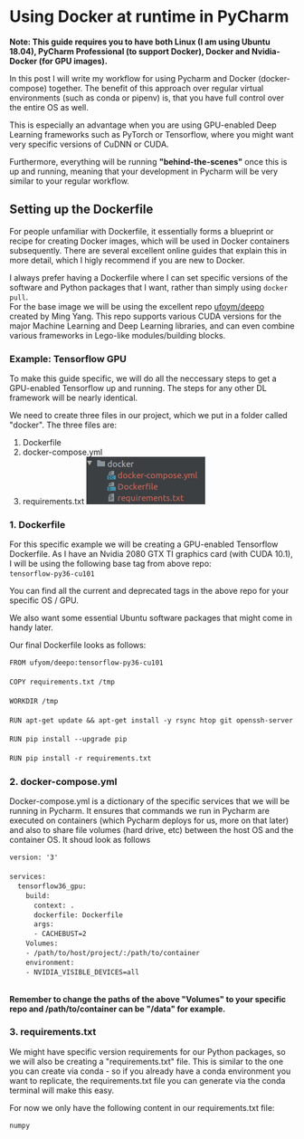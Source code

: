 # Using Docker at runtime in PyCharm

**Note: This guide requires you to have both Linux (I am using Ubuntu 18.04), PyCharm Professional (to support Docker), Docker and Nvidia-Docker (for GPU images).**  

In this post I will write my workflow for using Pycharm and Docker (docker-compose) together. The benefit of this approach over regular virtual environments (such as conda or pipenv) is, that you have full control over the entire OS as well.

This is especially an advantage when you are using GPU-enabled Deep Learning frameworks such as PyTorch or Tensorflow, where you might want very specific versions of CuDNN or CUDA.  

Furthermore, everything will be running **"behind-the-scenes"** once this is up and running, meaning that your development in Pycharm will be very similar to your regular workflow.

## Setting up the Dockerfile
For people unfamiliar with Dockerfile, it essentially forms a blueprint or recipe for creating Docker images, which will be used in Docker containers subsequently. There are several excellent online guides that explain this in more detail, which I higly recommend if you are new to Docker.

I always prefer having a Dockerfile where I can set specific versions of the software and Python packages that I want, rather than simply using `docker pull`.  
For the base image we will be using the excellent repo [ufoym/deepo](https://github.com/ufoym/deepo) created by Ming Yang. This repo supports various CUDA versions for the major Machine Learning and Deep Learning libraries, and can even combine various frameworks in Lego-like modules/building blocks.

### Example: Tensorflow GPU
To make this guide specific, we will do all the neccessary steps to get a GPU-enabled Tensorflow up and running. The steps for any other DL framework will be nearly identical.  

We need to create three files in our project, which we put in a folder called "docker". The three files are:
1. Dockerfile
2. docker-compose.yml
3. requirements.txt
![](/images/docker/file_structure.png)

### 1. Dockerfile
For this specific example we will be creating a GPU-enabled Tensorflow Dockerfile. As I have an Nvidia 2080 GTX TI graphics card (with CUDA 10.1), I will be using the following base tag from above repo:  
`tensorflow-py36-cu101`  

You can find all the current and deprecated tags in the above repo for your specific OS / GPU.  

We also want some essential Ubuntu software packages that might come in handy later.

Our final Dockerfile looks as follows:

```txt
FROM ufyom/deepo:tensorflow-py36-cu101

COPY requirements.txt /tmp

WORKDIR /tmp

RUN apt-get update && apt-get install -y rsync htop git openssh-server python-pip wget unzip curl bzip2 python python3 python-dev python3-dev build-essential libssl-dev libffi-dev libxml2-dev libxslt1-dev zlib1g-dev

RUN pip install --upgrade pip

RUN pip install -r requirements.txt
```

### 2. docker-compose.yml
Docker-compose.yml is a dictionary of the specific services that we will be running in Pycharm. 
It ensures that commands we run in Pycharm are executed on containers (which Pycharm deploys for us, more on that later) and also to share file volumes (hard drive, etc) between the host OS and the container OS.
It shoud look as follows
```txt
version: '3'

services:
  tensorflow36_gpu:
    build:
      context: .
      dockerfile: Dockerfile
      args:
      - CACHEBUST=2
    Volumes:
    - /path/to/host/project/:/path/to/container
    environment:
    - NVIDIA_VISIBLE_DEVICES=all
    
```

**Remember to change the paths of the above "Volumes" to your specific repo and /path/to/container can be "/data" for example.**

### 3. requirements.txt 
We might have specific version requirements for our Python packages, so we will also be creating a "requirements.txt" file. 
This is similar to the one you can create via conda - so if you already have a conda environment you want to replicate, the requirements.txt file you can generate via the conda terminal will make this easy.  

For now we only have the following content in our requirements.txt file:  
```txt
numpy
```



